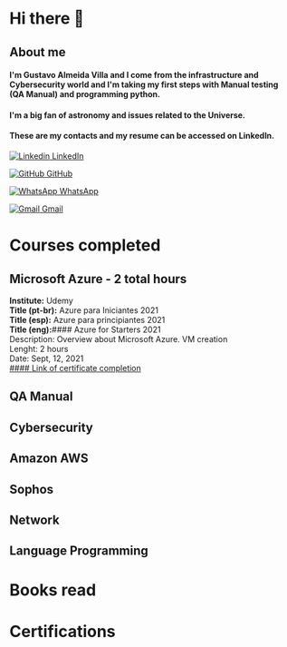 # **Hi there** 👋

## About me 
#### I'm Gustavo Almeida Villa and I come from the infrastructure and Cybersecurity world and I'm taking my first steps with Manual testing (QA Manual) and programming python.
#### I'm a big fan of astronomy and issues related to the Universe.
#### These are my contacts and my resume can be accessed on LinkedIn.


[![Linkedin](https://i.stack.imgur.com/gVE0j.png) LinkedIn](https://www.linkedin.com/in/gustavo-almeida-villa-76117037)
&nbsp;

[![GitHub](https://i.stack.imgur.com/tskMh.png) GitHub](https://github.com/guvilla85/)

[![WhatsApp](https://i.imgur.com/dtJOIlk.png) WhatsApp](https://wa.me/5491133718732)

[![Gmail](https://i.imgur.com/M33v43D.png) Gmail](https://mailto:gu.a.villa@gmail.com)





# **Courses completed**

## **Microsoft Azure** - 2 total hours <br />
**Institute:** Udemy <br/>
**Title (pt-br):** Azure para Iniciantes 2021 <br/>
**Title (esp):** Azure para principiantes 2021 <br/>
**Title (eng):**#### Azure for Starters 2021 <br/>
Description: Overview about Microsoft Azure. VM creation <br/>
Lenght: 2 hours <br/>
Date: Sept, 12, 2021 <br/>
[#### Link of certificate completion](https://live.staticflickr.com/65535/52654388531_7f4863d10a_b.jpg) <br/>







## QA Manual

## Cybersecurity

## Amazon AWS 

## Sophos 

## Network

## Language Programming

# **Books read**

# **Certifications**





<!--
**guvilla85/guvilla85** is a ✨ _special_ ✨ repository because its `README.md` (this file) appears on your GitHub profile.

Here are some ideas to get you started:

- 🔭 I’m currently working on ...
- 🌱 I’m currently learning ...
- 👯 I’m looking to collaborate on ...
- 🤔 I’m looking for help with ...
- 💬 Ask me about ...
- 📫 How to reach me: ...
- 😄 Pronouns: ...
- ⚡ Fun fact: ...
-->
